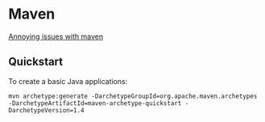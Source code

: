 # Maven

[Annoying issues with maven](annoying-issues.md)

## Quickstart
To create a basic Java applications:
```
mvn archetype:generate -DarchetypeGroupId=org.apache.maven.archetypes -DarchetypeArtifactId=maven-archetype-quickstart -DarchetypeVersion=1.4
```
